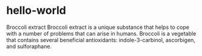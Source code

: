 # hello-world
Broccoli extract
Broccoli extract is a unique substance that helps to cope with a number of problems that can arise in humans.
Broccoli is a vegetable that contains several beneficial antioxidants: indole-3-carbinol, ascorbigen, and sulforaphane.
